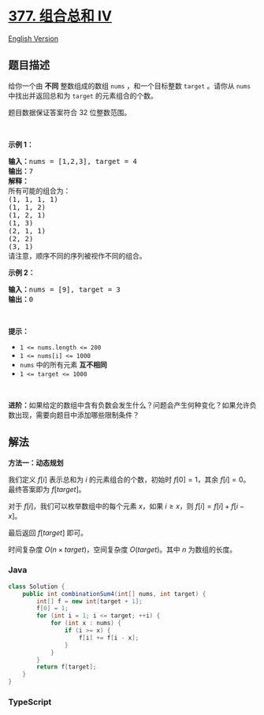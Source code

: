 # [377. 组合总和 Ⅳ](https://leetcode.cn/problems/combination-sum-iv)

[English Version](/solution/0300-0399/0377.Combination%20Sum%20IV/README_EN.md)

## 题目描述

<!-- 这里写题目描述 -->

<p>给你一个由 <strong>不同</strong> 整数组成的数组 <code>nums</code> ，和一个目标整数 <code>target</code> 。请你从 <code>nums</code> 中找出并返回总和为 <code>target</code> 的元素组合的个数。</p>

<p>题目数据保证答案符合 32 位整数范围。</p>

<p> </p>

<p><strong>示例 1：</strong></p>

<pre>
<strong>输入：</strong>nums = [1,2,3], target = 4
<strong>输出：</strong>7
<strong>解释：</strong>
所有可能的组合为：
(1, 1, 1, 1)
(1, 1, 2)
(1, 2, 1)
(1, 3)
(2, 1, 1)
(2, 2)
(3, 1)
请注意，顺序不同的序列被视作不同的组合。
</pre>

<p><strong>示例 2：</strong></p>

<pre>
<strong>输入：</strong>nums = [9], target = 3
<strong>输出：</strong>0
</pre>

<p> </p>

<p><strong>提示：</strong></p>

<ul>
	<li><code>1 <= nums.length <= 200</code></li>
	<li><code>1 <= nums[i] <= 1000</code></li>
	<li><code>nums</code> 中的所有元素 <strong>互不相同</strong></li>
	<li><code>1 <= target <= 1000</code></li>
</ul>

<p> </p>

<p><strong>进阶：</strong>如果给定的数组中含有负数会发生什么？问题会产生何种变化？如果允许负数出现，需要向题目中添加哪些限制条件？</p>

## 解法

**方法一：动态规划**

我们定义 $f[i]$ 表示总和为 $i$ 的元素组合的个数，初始时 $f[0] = 1$，其余 $f[i] = 0$。最终答案即为 $f[target]$。

对于 $f[i]$，我们可以枚举数组中的每个元素 $x$，如果 $i \ge x$，则 $f[i] = f[i] + f[i - x]$。

最后返回 $f[target]$ 即可。

时间复杂度 $O(n \times target)$，空间复杂度 $O(target)$。其中 $n$ 为数组的长度。

### **Java**

```java
class Solution {
    public int combinationSum4(int[] nums, int target) {
        int[] f = new int[target + 1];
        f[0] = 1;
        for (int i = 1; i <= target; ++i) {
            for (int x : nums) {
                if (i >= x) {
                    f[i] += f[i - x];
                }
            }
        }
        return f[target];
    }
}
```

### **TypeScript**
